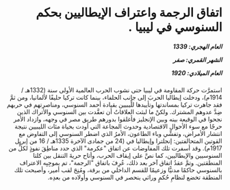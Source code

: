 <h1 dir="rtl">اتفاق الرجمة واعتراف الإيطاليين بحكم السنوسي في ليبيا .</h1>

<h5 dir="rtl">العام الهجري:  1339

الشهر القمري: صفر

العام الميلادي: 1920</h5>

<p dir="rtl">استمرَّت حركة المقاومة في ليبيا حتى نشوب الحرب العالمية الأولى سنة (1332هـ / 1914م)، ودخلت إيطاليا الحربَ إلى جانب الحلفاء، بينما كانت تركيا حليفًا لألمانيا، ومن ثمَّ فقد جاهرت تركيا بمساندتها وتأييدها للِّيبيين بقيادة أحمد السنوسي، ومناصرتهم في حربهم ضِدَّ عدوهم المشترك. ولكنْ ما لبثت العلاقاتُ أن تعقَّدت بين السنوسي والأتراك الذين نجحوا في الوقيعة بينه وبين الإنجليز فأغلقوا بدورهم طريق مصر في وجهه، وازداد الأمر حرجًا مع سوء الأحوال الاقتصادية وحدوث المجاعة التي أودت بحياة مئات الليبيين نتيجة انتشار الأمراض، وتفشِّي وباء الطاعون، الأمرُ الذي اضطر السنوسي إلى التفاوض مع القوتين المتحالفتين: إنجلترا وإيطاليا في (24 من جمادى الآخرة 1335هـ / 16 من إبريل 1917م). وقد أسفرت تلك المفاوضات عن اتفاق "عكرمة" الذي حدد مناطِقَ نفوذٍ لكلٍّ من السنوسيين والإيطاليين، كما نصَّ على إيقاف الحرب، وأتاح حريةَ التنقل بين كلتا المنطقتين. وتمَّ عقدُ اتفاق آخر بعد ذلك، عُرِفَ باتفاق "الرجمة"، تم بموجِبِه الاعتراف بالسنوسي حاكمًا مدنيًّا وزعيمًا للقسم الداخلي من برقة، ومُنِحَ لقب أمير، وأصبحت تلك المنطقة تخضع لنظامِ حُكمٍ وراثي ينحصر في السنوسي وأولاده من بعدِه.</p></br>
